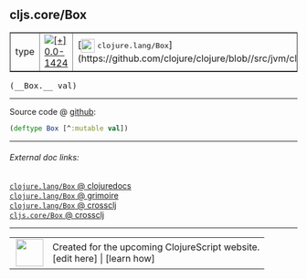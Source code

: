## cljs.core/Box



 <table border="1">
<tr>
<td>type</td>
<td><a href="https://github.com/cljsinfo/cljs-api-docs/tree/0.0-1424"><img valign="middle" alt="[+] 0.0-1424" title="Added in 0.0-1424" src="https://img.shields.io/badge/+-0.0--1424-lightgrey.svg"></a> </td>
<td>
[<img height="24px" valign="middle" src="http://i.imgur.com/1GjPKvB.png"> <samp>clojure.lang/Box</samp>](https://github.com/clojure/clojure/blob//src/jvm/clojure/lang/Box.java)
</td>
</tr>
</table>


 <samp>
(__Box.__ val)<br>
</samp>

---







Source code @ [github](https://github.com/clojure/clojurescript/blob/r1.7.28/src/main/cljs/cljs/core.cljs#L6081):

```clj
(deftype Box [^:mutable val])
```

<!--
Repo - tag - source tree - lines:

 <pre>
clojurescript @ r1.7.28
└── src
    └── main
        └── cljs
            └── cljs
                └── <ins>[core.cljs:6081](https://github.com/clojure/clojurescript/blob/r1.7.28/src/main/cljs/cljs/core.cljs#L6081)</ins>
</pre>

-->

---



###### External doc links:

[`clojure.lang/Box` @ clojuredocs](http://clojuredocs.org/clojure.lang/Box)<br>
[`clojure.lang/Box` @ grimoire](http://conj.io/store/v1/org.clojure/clojure/1.7.0-beta3/clj/clojure.lang/Box/)<br>
[`clojure.lang/Box` @ crossclj](http://crossclj.info/fun/clojure.lang/Box.html)<br>
[`cljs.core/Box` @ crossclj](http://crossclj.info/fun/cljs.core.cljs/Box.html)<br>

---

 <table>
<tr><td>
<img valign="middle" align="right" width="48px" src="http://i.imgur.com/Hi20huC.png">
</td><td>
Created for the upcoming ClojureScript website.<br>
[edit here] | [learn how]
</td></tr></table>

[edit here]:https://github.com/cljsinfo/cljs-api-docs/blob/master/cljsdoc/cljs.core_Box.cljsdoc
[learn how]:https://github.com/cljsinfo/cljs-api-docs/wiki/cljsdoc-files

<!--

This information was too distracting to show to readers, but I'll leave it
commented here since it is helpful to:

- pretty-print the data used to generate this document
- and show how to retrieve that data



The API data for this symbol:

```clj
{:ns "cljs.core",
 :name "Box",
 :signature ["[val]"],
 :history [["+" "0.0-1424"]],
 :type "type",
 :full-name-encode "cljs.core_Box",
 :source {:code "(deftype Box [^:mutable val])",
          :title "Source code",
          :repo "clojurescript",
          :tag "r1.7.28",
          :filename "src/main/cljs/cljs/core.cljs",
          :lines [6081]},
 :full-name "cljs.core/Box",
 :clj-symbol "clojure.lang/Box"}

```

Retrieve the API data for this symbol:

```clj
;; from Clojure REPL
(require '[clojure.edn :as edn])
(-> (slurp "https://raw.githubusercontent.com/cljsinfo/cljs-api-docs/catalog/cljs-api.edn")
    (edn/read-string)
    (get-in [:symbols "cljs.core/Box"]))
```

-->
